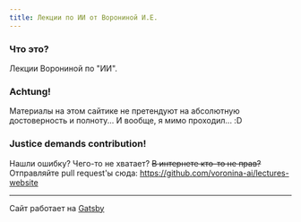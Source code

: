 ```yaml
---
title: Лекции по ИИ от Ворониной И.Е.
---
```

### Что это?
Лекции Ворониной по "ИИ".

### Achtung!
Материалы на этом сайтике не претендуют на абсолютную достоверность и полноту... И вообще, я мимо проходил... :D

### Justice demands contribution!
Нашли ошибку? Чего-то не хватает? ~~В интернете кто-то не прав?~~  
Отправляйте pull request'ы сюда: https://github.com/voronina-ai/lectures-website

<hr/>

Сайт работает на [Gatsby](https://github.com/gatsbyjs/gatsby)
